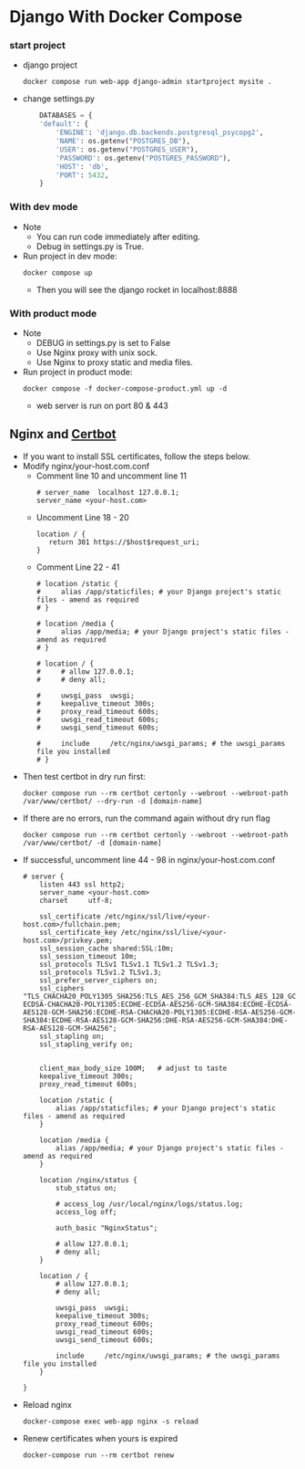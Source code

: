 # Django With Docker Compose

### start project
- django project
    ```
    docker compose run web-app django-admin startproject mysite .
    ```
- change settings.py
    ```py
        DATABASES = {
        'default': {
            'ENGINE': 'django.db.backends.postgresql_psycopg2',
            'NAME': os.getenv("POSTGRES_DB"),
            'USER': os.getenv("POSTGRES_USER"),
            'PASSWORD': os.getenv("POSTGRES_PASSWORD"),
            'HOST': 'db',
            'PORT': 5432,
        }
    ```

### With dev mode
- Note
    - You can run code immediately after editing.
    - Debug in settings.py is True.
- Run project in dev mode:
    ```
    docker compose up
    ```
    - Then you will see the django rocket in localhost:8888

### With product mode
- Note
    - DEBUG in settings.py is set to False
    - Use Nginx proxy with unix sock.
    - Use Nginx to proxy static and media files.
- Run project in product mode:
    ```
    docker compose -f docker-compose-product.yml up -d
    ```
    - web server is run on port 80 & 443

## Nginx and [Certbot](https://phoenixnap.com/kb/letsencrypt-docker)
- If you want to install SSL certificates, follow the steps below.
- Modify nginx/your-host.com.conf
    - Comment line 10 and uncomment line 11
        ```
        # server_name  localhost 127.0.0.1;
        server_name <your-host.com>
        ```
    - Uncomment Line 18 - 20
        ```
        location / {
           return 301 https://$host$request_uri;
        }
        ```
    - Comment Line 22 - 41
        ```
        # location /static {
        #     alias /app/staticfiles; # your Django project's static files - amend as required
        # }

        # location /media {
        #     alias /app/media; # your Django project's static files - amend as required
        # }

        # location / {
        #     # allow 127.0.0.1;
        #     # deny all;

        #     uwsgi_pass  uwsgi;
        #     keepalive_timeout 300s;
        #     proxy_read_timeout 600s;
        #     uwsgi_read_timeout 600s;
        #     uwsgi_send_timeout 600s;

        #     include     /etc/nginx/uwsgi_params; # the uwsgi_params file you installed
        # }
        ```
- Then test certbot in dry run first:
    ```
    docker compose run --rm certbot certonly --webroot --webroot-path /var/www/certbot/ --dry-run -d [domain-name]
    ```
- If there are no errors, run the command again without dry run flag
    ```
    docker compose run --rm certbot certonly --webroot --webroot-path /var/www/certbot/ -d [domain-name]
    ```
- If successful, uncomment line 44 - 98 in nginx/your-host.com.conf
    ```
    # server {
        listen 443 ssl http2;
        server_name <your-host.com>
        charset     utf-8;

        ssl_certificate /etc/nginx/ssl/live/<your-host.com>/fullchain.pem;
        ssl_certificate_key /etc/nginx/ssl/live/<your-host.com>/privkey.pem;
        ssl_session_cache shared:SSL:10m;
        ssl_session_timeout 10m;
        ssl_protocols TLSv1 TLSv1.1 TLSv1.2 TLSv1.3;
        ssl_protocols TLSv1.2 TLSv1.3;
        ssl_prefer_server_ciphers on;
        ssl_ciphers "TLS_CHACHA20_POLY1305_SHA256:TLS_AES_256_GCM_SHA384:TLS_AES_128_GCM_SHA256:ECDHE-ECDSA-CHACHA20-POLY1305:ECDHE-ECDSA-AES256-GCM-SHA384:ECDHE-ECDSA-AES128-GCM-SHA256:ECDHE-RSA-CHACHA20-POLY1305:ECDHE-RSA-AES256-GCM-SHA384:ECDHE-RSA-AES128-GCM-SHA256:DHE-RSA-AES256-GCM-SHA384:DHE-RSA-AES128-GCM-SHA256";
        ssl_stapling on;
        ssl_stapling_verify on;
    
    
        client_max_body_size 100M;   # adjust to taste
        keepalive_timeout 300s;
        proxy_read_timeout 600s;
    
        location /static {
            alias /app/staticfiles; # your Django project's static files - amend as required
        }
    
        location /media {
            alias /app/media; # your Django project's static files - amend as required
        }
    
        location /nginx/status {
            stub_status on;
    
            # access_log /usr/local/nginx/logs/status.log;
            access_log off;
    
            auth_basic "NginxStatus";
    
            # allow 127.0.0.1;
            # deny all;
        }
    
        location / {
            # allow 127.0.0.1;
            # deny all;
    
            uwsgi_pass  uwsgi;
            keepalive_timeout 300s;
            proxy_read_timeout 600s;
            uwsgi_read_timeout 600s;
            uwsgi_send_timeout 600s;
    
            include     /etc/nginx/uwsgi_params; # the uwsgi_params file you installed
        }
    
    }
    ```
- Reload nginx
    ```
    docker-compose exec web-app nginx -s reload
    ```
- Renew certificates when yours is expired
    ```
    docker-compose run --rm certbot renew
    ```